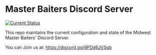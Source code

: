 # Master Baiters Discord Server

[![Current Status](https://github.com/Midwest-Master-Baiters/devops-discord/actions/workflows/terraform.yml/badge.svg)](https://github.com/Midwest-Master-Baiters/devops-discord/actions/workflows/terraform.yml)

This repo maintains the current configuration and state of the Midwest Master Baiters' Discord Server.

You can Join us at: https://discord.gg/6PDd6JVSgb